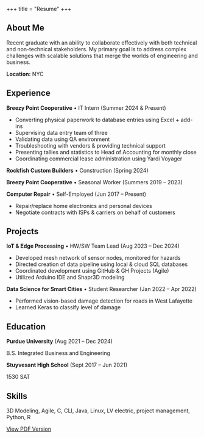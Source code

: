 +++
title = "Resume"
+++

## About Me

Recent graduate with an ability to collaborate effectively with both technical and non-technical stakeholders. My primary goal is to address complex challenges with scalable solutions that merge the worlds of engineering and business.

**Location:** NYC

## Experience

**Breezy Point Cooperative** • IT Intern (Summer 2024 & Present)

- Converting physical paperwork to database entries using Excel + add-ins
- Supervising data entry team of three
- Validating data using QA environment
- Troubleshooting with vendors & providing technical support
- Presenting tallies and statistics to Head of Accounting for monthly close
- Coordinating commercial lease administration using Yardi Voyager

**Rockfish Custom Builders** • Construction (Spring 2024)

**Breezy Point Cooperative** • Seasonal Worker (Summers 2019 – 2023)

**Computer Repair** • Self-Employed (Jun 2017 – Present)

- Repair/replace home electronics and personal devices
- Negotiate contracts with ISPs & carriers on behalf of customers

## Projects

**IoT & Edge Processing** • HW/SW Team Lead (Aug 2023 – Dec 2024)

- Developed mesh network of sensor nodes, monitored for hazards
- Directed creation of data pipeline using local & cloud SQL databases
- Coordinated development using GitHub & GH Projects (Agile)
- Utilized Arduino IDE and Shapr3D modeling

**Data Science for Smart Cities** • Student Researcher (Jan 2022 – Apr 2022)

- Performed vision-based damage detection for roads in West Lafayette
- Learned Keras to classify level of damage

## Education

**Purdue University** (Aug 2021 – Dec 2024)  

B.S. Integrated Business and Engineering  

**Stuyvesant High School** (Sept 2017 – Jun 2021)  

1530 SAT

## Skills

3D Modeling, Agile, C, CLI, Java, Linux, LV electric, project management, Python, R
<div class="buttons centered">
  <a href="/resume.pdf" target="_blank">View PDF Version</a>
</div>